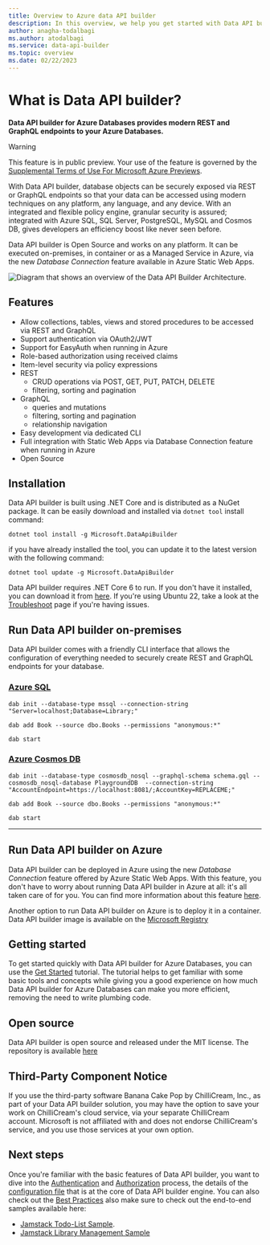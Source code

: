```yaml
---
title: Overview to Azure data API builder
description: In this overview, we help you get started with Data API builder (DAB) for Azure Databases.
author: anagha-todalbagi
ms.author: atodalbagi
ms.service: data-api-builder
ms.topic: overview
ms.date: 02/22/2023
---
```


# What is Data API builder?

**Data API builder for Azure Databases provides modern REST and GraphQL endpoints to your Azure Databases.**

> [!WARNING]
> This feature is in public preview. Your use of the feature is governed by the [Supplemental Terms of Use For Microsoft Azure Previews](https://azure.microsoft.com/support/legal/preview-supplemental-terms/).

With Data API builder, database objects can be securely exposed via REST or GraphQL endpoints so that your data can be accessed using modern techniques on any platform, any language, and any device. With an integrated and flexible policy engine, granular security is assured; integrated with Azure SQL, SQL Server, PostgreSQL, MySQL and Cosmos DB, gives developers an efficiency boost like never seen before.

Data API builder is Open Source and works on any platform. It can be executed on-premises, in container or as a Managed Service in Azure, via the new _Database Connection_ feature available in Azure Static Web Apps.

![Diagram that shows an overview of the Data API Builder Architecture.](./media/data-api-builder-architecture-overview.png)

## Features

- Allow collections, tables, views and stored procedures to be accessed via REST and GraphQL
- Support authentication via OAuth2/JWT
- Support for EasyAuth when running in Azure
- Role-based authorization using received claims
- Item-level security via policy expressions
- REST
  - CRUD operations via POST, GET, PUT, PATCH, DELETE
  - filtering, sorting and pagination
- GraphQL
  - queries and mutations
  - filtering, sorting and pagination
  - relationship navigation
- Easy development via dedicated CLI
- Full integration with Static Web Apps via Database Connection feature when running in Azure
- Open Source

## Installation

Data API builder is built using .NET Core and is distributed as a NuGet package. It can be easily download and installed via `dotnet tool` install command:

```shell
dotnet tool install -g Microsoft.DataApiBuilder
```

if you have already installed the tool, you can update it to the latest version with the following command:

```shell
dotnet tool update -g Microsoft.DataApiBuilder
```

Data API builder requires .NET Core 6 to run. If you don't have it installed, you can download it from [here](https://dotnet.microsoft.com/download/dotnet/6.0). If you're using Ubuntu 22, take a look at the [Troubleshoot](./troubleshoot.md) page if you're having issues.

## Run Data API builder on-premises

Data API builder comes with a friendly CLI interface that allows the configuration of everything needed to securely create REST and GraphQL endpoints for your database.

### [Azure SQL](#tab/azure-sql)

```shell
dab init --database-type mssql --connection-string "Server=localhost;Database=Library;"

dab add Book --source dbo.Books --permissions "anonymous:*"

dab start
```

### [Azure Cosmos DB](#tab/azure-cosmosdb)

```shell
dab init --database-type cosmosdb_nosql --graphql-schema schema.gql --cosmosdb_nosql-database PlaygroundDB  --connection-string "AccountEndpoint=https://localhost:8081/;AccountKey=REPLACEME;"

dab add Book --source dbo.Books --permissions "anonymous:*"

dab start
```

---

## Run Data API builder on Azure

Data API builder can be deployed in Azure using the new _Database Connection_ feature offered by Azure Static Web Apps. With this feature, you don't have to worry about running Data API builder in Azure at all: it's all taken care of for you. You can find more information about this feature [here](/azure/static-web-apps/database-overview).

Another option to run Data API builder on Azure is to deploy it in a container. Data API builder image is available on the [Microsoft Registry](https://mcr.microsoft.com/product/azure-databases/data-api-builder/about)

## Getting started

To get started quickly with Data API builder for Azure Databases, you can use the [Get Started](./get-started/get-started-with-data-api-builder.md) tutorial. The tutorial helps to get familiar with some basic tools and concepts while giving you a good experience on how much Data API builder for Azure Databases can make you more efficient, removing the need to write plumbing code.

## Open source

Data API builder is open source and released under the MIT license. The repository is available [here](https://github.com/Azure/data-api-builder)

## Third-Party Component Notice

If you use the third-party software Banana Cake Pop by ChilliCream, Inc., as part of your Data API builder solution, you may have the option to save your work on ChilliCream's cloud service, via your separate ChilliCream account. Microsoft is not affiliated with and does not endorse ChilliCream's service, and you use those services at your own option.

## Next steps

Once you're familiar with the basic features of Data API builder, you want to dive into the [Authentication](./authentication.md) and [Authorization](./authorization.md) process, the details of the [configuration file](./configuration-file/overview.md) that is at the core of Data API builder engine. You can also check out the [Best Practices](./best-practices.md) also make sure to check out the end-to-end samples available here:

- [Jamstack Todo-List Sample](https://github.com/Azure-Samples/dab-swa-todo).
- [Jamstack Library Management Sample](https://github.com/Azure-Samples/dab-swa-library-demo)
